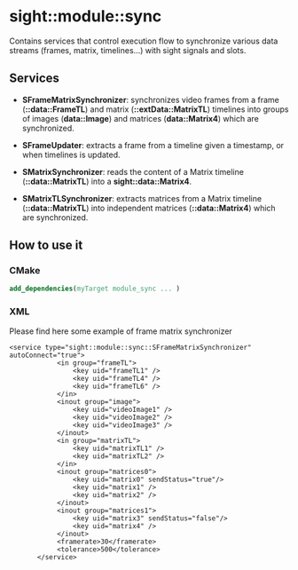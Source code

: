 # sight::module::sync

Contains services that control execution flow to synchronize various data streams (frames, matrix, timelines...) with sight signals and slots.

## Services

* **SFrameMatrixSynchronizer**: synchronizes video frames from a frame (**::data::FrameTL**) and  matrix (**::extData::MatrixTL**) timelines into groups of images (**data::Image**) and matrices (**data::Matrix4**) which are synchronized.

* **SFrameUpdater**: extracts a frame from a timeline given a timestamp, or when timelines is updated.

* **SMatrixSynchronizer**: reads the content of a Matrix timeline (**::data::MatrixTL**) into a **sight::data::Matrix4**.

* **SMatrixTLSynchronizer**: extracts matrices from a Matrix timeline (**::data::MatrixTL**) into independent matrices (**::data::Matrix4**) which are synchronized.



## How to use it

### CMake

```cmake
add_dependencies(myTarget module_sync ... )
```

### XML

Please find here some example of frame matrix synchronizer
```
<service type="sight::module::sync::SFrameMatrixSynchronizer" autoConnect="true">
            <in group="frameTL">
                <key uid="frameTL1" />
                <key uid="frameTL4" />
                <key uid="frameTL6" />
            </in>
            <inout group="image">
                <key uid="videoImage1" />
                <key uid="videoImage2" />
                <key uid="videoImage3" />
            </inout>
            <in group="matrixTL">
                <key uid="matrixTL1" />
                <key uid="matrixTL2" />
            </in>
            <inout group="matrices0">
                <key uid="matrix0" sendStatus="true"/>
                <key uid="matrix1" />
                <key uid="matrix2" />
            </inout>
            <inout group="matrices1">
                <key uid="matrix3" sendStatus="false"/>
                <key uid="matrix4" />
            </inout>
            <framerate>30</framerate>
            <tolerance>500</tolerance>
       </service>
```
